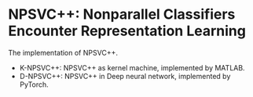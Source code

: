 # NPSVC++: Nonparallel Classifiers Encounter Representation Learning

The implementation of NPSVC++.
- K-NPSVC++: NPSVC++ as kernel machine, implemented by MATLAB.
- D-NPSVC++: NPSVC++ in Deep neural network, implemented by PyTorch.